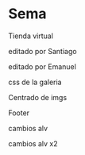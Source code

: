 # Sema

Tienda virtual

editado por Santiago

editado por Emanuel

css de la galeria

Centrado de imgs

Footer

cambios alv

cambios alv x2